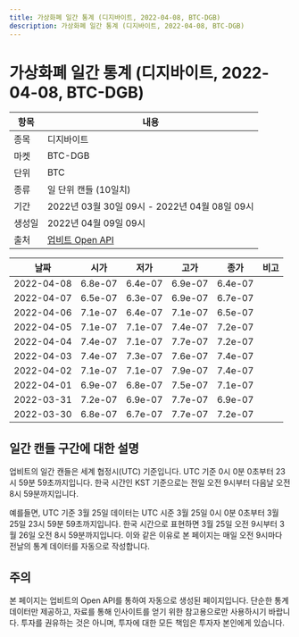 ```yaml
---
title: 가상화폐 일간 통계 (디지바이트, 2022-04-08, BTC-DGB)
description: 가상화폐 일간 통계 (디지바이트, 2022-04-08, BTC-DGB)
---
```



가상화폐 일간 통계 (디지바이트, 2022-04-08, BTC-DGB)
===

|항목|내용|
|--|--|
|종목|디지바이트|
|마켓|BTC-DGB|
|단위|BTC|
|종류|일 단위 캔들 (10일치)|
|기간|2022년 03월 30일 09시 - 2022년 04월 08일 09시|
|생성일|2022년 04월 09일 09시|
|출처|[업비트 Open API](https://docs.upbit.com)|


|날짜|시가|저가|고가|종가|비고|
|--|--|--|--|--|--|
|2022-04-08|6.8e-07|6.4e-07|6.9e-07|6.4e-07|    |
|2022-04-07|6.5e-07|6.3e-07|6.9e-07|6.7e-07|    |
|2022-04-06|7.1e-07|6.4e-07|7.1e-07|6.5e-07|    |
|2022-04-05|7.1e-07|7.1e-07|7.4e-07|7.2e-07|    |
|2022-04-04|7.4e-07|7.1e-07|7.7e-07|7.2e-07|    |
|2022-04-03|7.4e-07|7.3e-07|7.6e-07|7.4e-07|    |
|2022-04-02|7.1e-07|7.1e-07|7.9e-07|7.4e-07|    |
|2022-04-01|6.9e-07|6.8e-07|7.5e-07|7.1e-07|    |
|2022-03-31|7.2e-07|6.9e-07|7.7e-07|6.9e-07|    |
|2022-03-30|6.8e-07|6.7e-07|7.7e-07|7.2e-07|    |


일간 캔들 구간에 대한 설명
---


업비트의 일간 캔들은 세계 협정시(UTC) 기준입니다. 
UTC 기준 0시 0분 0초부터 23시 59분 59초까지입니다. 
한국 시간인 KST 기준으로는 전일 오전 9시부터 다음날 오전 8시 59분까지입니다. 


예를들면, UTC 기준 3월 25일 데이터는 UTC 시준 3월 25일 0시 0분 0초부터 3월 25일 23시 59분 59초까지입니다. 
한국 시간으로 표현하면 3월 25일 오전 9시부터 3월 26일 오전 8시 59분까지입니다. 
이와 같은 이유로 본 페이지는 매일 오전 9시마다 전날의 통계 데이터를 자동으로 작성합니다. 


주의
---


본 페이지는 업비트의 Open API를 통하여 자동으로 생성된 페이지입니다. 
단순한 통계 데이터만 제공하고, 자료를 통해 인사이트를 얻기 위한 참고용으로만 사용하시기 바랍니다. 
투자를 권유하는 것은 아니며, 투자에 대한 모든 책임은 투자자 본인에게 있습니다. 
